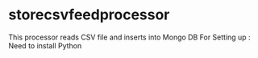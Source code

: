 # storecsvfeedprocessor

This processor reads CSV file and inserts into Mongo DB
For Setting up : Need to install Python
